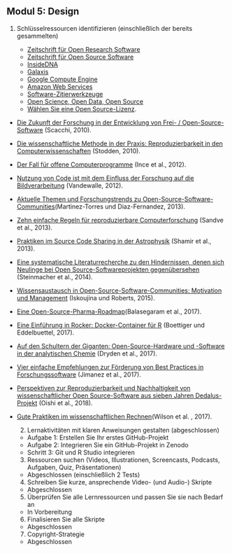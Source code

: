 ## Modul 5: Design

1. Schlüsselressourcen identifizieren (einschließlich der bereits gesammelten)
    
    - [Zeitschrift für Open Research Software](https://openresearchsoftware.metajnl.com/) 
    - [Zeitschrift für Open Source Software](https://joss.theoj.org/)
    - [InsideDNA](https://insidedna.me/) 
    - [Galaxis](https://galaxyproject.org/)
    - [Google Compute Engine](https://cloud.google.com/compute/) 
    - [Amazon Web Services](https://aws.amazon.com/)
    - [Software-Zitierwerkzeuge](https://github.com/mozillascience/software-citation-tools)
    - [Open Science, Open Data, Open Source](https://pfern.github.io/OSODOS/gitbook/)
    - [Wählen Sie eine Open Source-Lizenz](https://choosealicense.com/).

- [Die Zukunft der Forschung in der Entwicklung von Frei- / Open-Source-Software](http://www.ics.uci.edu/~wscacchi/Papers/New/FoSER-Scacchi-2010.pdf) (Scacchi, 2010).
- [Die wissenschaftliche Methode in der Praxis: Reproduzierbarkeit in den Computerwissenschaften](http://datascienceassn.org/sites/default/files/The%20Scientific%20Method%20in%20Practice%20-%20Reproducibility%20in%20the%20Computational%20Sciences.pdf) (Stodden, 2010).
- [Der Fall für offene Computerprogramme](https://www.nature.com/articles/nature10836) (Ince et al., 2012).
- [Nutzung von Code ist mit dem Einfluss der Forschung auf die Bildverarbeitung](https://infoscience.epfl.ch/record/206184/files/Vandewalle12.pdf) (Vandewalle, 2012).
- [Aktuelle Themen und Forschungstrends zu Open-Source-Software-Communities](https://www.google.com/url?q=https://idus.us.es/xmlui/bitstream/handle/11441/32245/Current%2520issues%2520and%2520research%2520trends.pdf?sequence%3D1)(Martinez-Torres und Diaz-Fernandez, 2013).
- [Zehn einfache Regeln für reproduzierbare Computerforschung](http://journals.plos.org/ploscompbiol/article?id%3D10.1371/journal.pcbi.1003285) (Sandve et al., 2013).
- [Praktiken im Source Code Sharing in der Astrophysik](https://arxiv.org/abs/1304.6780) (Shamir et al., 2013).
- [Eine systematische Literaturrecherche zu den Hindernissen, denen sich Neulinge bei Open Source-Softwareprojekten gegenübersehen](http://igor.pro.br/publica/papers/IST_SysReview_PrePrint.pdf) (Steinmacher et al., 2014).
- [Wissensaustausch in Open-Source-Software-Communities: Motivation und Management](https://pdfs.semanticscholar.org/f2a2/c5129cf5656af7acc7ffaf84c9c9bafe72c5.pdf) (Iskoujina und Roberts, 2015).
- [Eine Open-Source-Pharma-Roadmap](http://journals.plos.org/plosmedicine/article?id%3D10.1371/journal.pmed.1002276)(Balasegaram et al., 2017).
- [Eine Einführung in Rocker: Docker-Container für R](https://arxiv.org/abs/1710.03675) (Boettiger und Eddelbuettel, 2017).
- [Auf den Schultern der Giganten: Open-Source-Hardware und -Software in der analytischen Chemie](https://pubs.acs.org/doi/abs/10.1021/acs.analchem.7b00485) (Dryden et al., 2017).
- [Vier einfache Empfehlungen zur Förderung von Best Practices in Forschungssoftware](https://f1000research.com/articles/6-876/v1) (Jimanez et al., 2017).
- [Perspektiven zur Reproduzierbarkeit und Nachhaltigkeit von wissenschaftlicher Open Source-Software aus sieben Jahren Dedalus-Projekt](https://arxiv.org/abs/1801.08200) (Oishi et al., 2018).
- [Gute Praktiken im wissenschaftlichen Rechnen](https://doi.org/10.1371/journal.pcbi.1005510)(Wilson et al. , 2017).
    
    2. Lernaktivitäten mit klaren Anweisungen gestalten (abgeschlossen)
    - Aufgabe 1: Erstellen Sie Ihr erstes GitHub-Projekt
    - Aufgabe 2: Integrieren Sie ein GitHub-Projekt in Zenodo
    - Schritt 3: Git und R Studio integrieren
    3. Ressourcen suchen (Videos, Illustrationen, Screencasts, Podcasts, Aufgaben, Quiz, Präsentationen)
    - Abgeschlossen (einschließlich 2 Tests)
    4. Schreiben Sie kurze, ansprechende Video- (und Audio-) Skripte
    - Abgeschlossen
    5. Überprüfen Sie alle Lernressourcen und passen Sie sie nach Bedarf an
    - In Vorbereitung
    6. Finalisieren Sie alle Skripte
    - Abgeschlossen
    7. Copyright-Strategie
    - Abgeschlossen